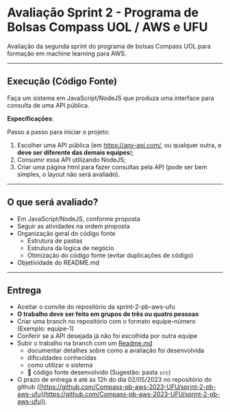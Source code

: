 # Avaliação Sprint 2 - Programa de Bolsas Compass UOL / AWS e UFU

Avaliação da segunda sprint do programa de bolsas Compass UOL para formação em machine learning para AWS.

***

## Execução (Código Fonte)

Faça um sistema em JavaScript/NodeJS que produza uma interface para consulta de uma API pública.

**Especificações**:

Passo a passo para iniciar o projeto:

1. Escolher uma API pública (em <https://any-api.com/>, ou qualquer outra, e **deve ser diferente das demais equipes**);
2. Consumir essa API utilizando NodeJS;
3. Criar uma página html para fazer consultas pela API (pode ser bem simples, o layout não será avaliado).

***

## O que será avaliado?

- Em JavaScript/NodeJS, conforme proposta
- Seguir as atividades na ordem proposta
- Organização geral do código fonte
  - Estrutura de pastas
  - Estrutura da logica de negócio
  - Otimização do código fonte (evitar duplicações de código)
- Objetividade do README.md

***

## Entrega

- Aceitar o convite do repositório da sprint-2-pb-aws-ufu
- **O trabalho deve ser feito em grupos de três ou quatro pessoas**
- Criar uma branch no repositório com o formato equipe-número (Exemplo: equipe-1)
- Conferir se a API desejada já não foi escolhida por outra equipe
- Subir o trabalho na branch com um [Readme.md](README.md)
  - documentar detalhes sobre como a avaliação foi desenvolvida
  - dificuldades conhecidas
  - como utilizar o sistema
  - 🔨 código fonte desenvolvido (Sugestão: pasta `src`)
- O prazo de entrega é até às 12h do dia 02/05/2023 no repositório do github ([https://github.com/Compass-pb-aws-2023-UFU/sprint-2-pb-aws-ufu](https://github.com/Compass-pb-aws-2023-UFU/sprint-2-pb-aws-ufu)).
